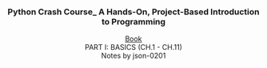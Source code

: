 <h3 align="center">Python Crash Course_ A Hands-On, Project-Based Introduction to Programming</h3>

<p align="center">
  <a href="https://ehmatthes.github.io/pcc/" target="_blank">Book</a>
  <br>
  PART I: BASICS (CH.1 - CH.11)
  <br>
  Notes by json-0201
</p>
